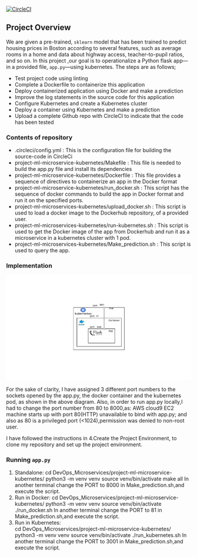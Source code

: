 [![CircleCI](https://img.shields.io/circleci/build/github/sudarshanasharma/DevOps_Microservices/circleci-project-setup)](https://app.circleci.com/pipelines/github/sudarshanasharma/DevOps_Microservices)

## Project Overview

We are given a pre-trained, `sklearn` model that has been trained to predict housing prices in Boston according to several features, such as average rooms in a home and data about highway access, teacher-to-pupil ratios, and so on. In this project ,our goal is to operationalize a Python flask app—in a provided file, `app.py`—using kubernetes.
The steps are as follows;
* Test project code using linting
* Complete a Dockerfile to containerize this application
* Deploy containerized application using Docker and make a prediction
* Improve the log statements in the source code for this application
* Configure Kubernetes and create a Kubernetes cluster
* Deploy a container using Kubernetes and make a prediction
* Upload a complete Github repo with CircleCI to indicate that the code has been tested


### Contents of repository
* .circleci/config.yml : This is the configuration file for building the source-code in CircleCi
* project-ml-microservice-kubernetes/Makefile : This file is needed to build the app.py file and install its dependencies 
* project-ml-microservice-kubernetes/Dockerfile : This file provides a sequence of directives to containerize an app in the Docker format
* project-ml-microservice-kubernetes/run_docker.sh : This script has the sequence of docker commands to build the app in Docker format and run it on the specified ports.
* project-ml-microservices-kubernetes/upload_docker.sh : This script is used to load a docker image to the Dockerhub repository, of a provided user.
* project-ml-microservices-kubernetes/run-kubernetes.sh : This script is used to get the Docker image of the app from Dockerhub and run it as a microservice in a kubernetes cluster with 1 pod.
* project-ml-microservices-kubernetes/Make_prediction.sh : This script is used to query the app.


### Implementation
![Diagram](https://github.com/sudarshanasharma/DevOps_Microservices/blob/master/project-ml-microservice-kubernetes/Diagram.jpg)

For the sake of clarity, I have assigned 3 different port numbers to the sockets opened by the app.py, the docker container and the kubernetes pod, as shown in the above diagram. Also, in order to run app.py locally,I had to change the port number from 80 to 8000,as: AWS cloud9 EC2 machine starts up with port 80(HTTP) unavailable to bind with app.py; and also as 80 is a privileged port (<1024),permission was denied to non-root user.

I have followed the instructions in 4.Create the Project Environment, to clone my repository and set up the project environment.

### Running `app.py`
1. Standalone:
cd DevOps_Microservices/project-ml-microservice-kubernetes/
python3 -m venv venv
source venv/bin/activate
make all
In another terminal change the PORT to 8000 in Make_prediction.sh,and execute the script.
2. Run in Docker:
cd DevOps_Microservices/project-ml-microservice-kubernetes/
python3 -m venv venv
source venv/bin/activate
./run_docker.sh
In another terminal change the PORT to 81 in Make_prediction.sh,and execute the script.
3. Run in Kubernetes:  
cd DevOps_Microservices/project-ml-microservice-kubernetes/
python3 -m venv venv
source venv/bin/activate
./run_kubernetes.sh
In another terminal change the PORT to 3001 in Make_prediction.sh,and execute the script.





